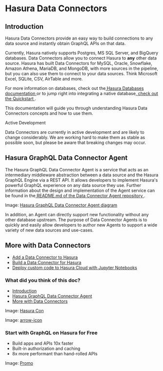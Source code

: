 # Hasura Data Connectors

## Introduction​

Hasura Data Connectors provide an easy way to build connections to any data source and instantly obtain GraphQL APIs on
that data.

Currently, Hasura natively supports Postgres, MS SQL Server, and BigQuery databases. Data Connectors allow you to
connect Hasura to **any** other data source. Hasura has built Data Connectors for MySQL, Oracle, Snowflake, Amazon
Athena, MariaDB, and MongoDB, with more sources in the pipeline, but you can also use them to connect to
your data sources. Think Microsoft Excel, SQLite, CSV, AirTable and more.

For more information on databases, check out the[ Hasura Databases documentation ](https://hasura.io/docs/latest/databases/overview/)or to
jump right into integrating a native database,[ check out the Quickstart ](https://hasura.io/docs/latest/databases/quickstart/).

This documentation will guide you through understanding Hasura Data Connectors concepts and how to use them.

Active Development

Data Connectors are currently in active development and are likely to change considerably. We are working hard to make
them as stable as possible soon, but please be aware that breaking changes may occur.

## Hasura GraphQL Data Connector Agent​

The Hasura GraphQL Data Connector Agent is a service that acts as an intermediary middleware abstraction between a data
source and the Hasura GraphQL Engine via a REST API. It allows developers to implement Hasura's powerful GraphQL
experience on any data source they use. Further information about the design and implementation of the Agent service
can be found in the[ README.md of the Data Connector Agent repository ](https://github.com/hasura/graphql-engine/blob/master/dc-agents/README.md).

Image: [ Hasura GraphQL Data Connector Agent diagram ](https://hasura.io/docs/assets/images/data-connectors-agent-diagram-703e24937e0a2fabb4158c694d550e27.png)

In addition, an Agent can directly support new functionality without any other database upstream. The purpose of Data
Connector Agents is to quickly and easily allow developers to author new Agents to support a wide variety of new data
sources and use-cases.

## More with Data Connectors​

- [ Add a Data Connector to Hasura ](https://hasura.io/docs/latest/databases/data-connectors/adding-data-connectors/)
- [ Build a Data Connector for Hasura ](https://hasura.io/docs/latest/databases/data-connectors/data-connector-sdk/)
- [ Deploy custom code to Hasura Cloud with Jupyter Notebooks ](https://hasura.io/docs/latest/ai/integrations/jupyter-notebooks/)


### What did you think of this doc?

- [ Introduction ](https://hasura.io/docs/latest/databases/data-connectors/#introduction)
- [ Hasura GraphQL Data Connector Agent ](https://hasura.io/docs/latest/databases/data-connectors/#hasura-graphql-data-connector-agent)
- [ More with Data Connectors ](https://hasura.io/docs/latest/databases/data-connectors/#more-with-data-connectors)


Image: [ Hasura Con ](https://res.cloudinary.com/dh8fp23nd/image/upload/v1686154570/hasura-con-2023/has-con-light-date_r2a2ud.png)

Image: [ arrow-icon ](https://res.cloudinary.com/dh8fp23nd/image/upload/v1683723549/main-web/chevron-right_ldbi7d.png)

### Start with GraphQL on Hasura for Free

- Build apps and APIs 10x faster
- Built-in authorization and caching
- 8x more performant than hand-rolled APIs


Image: [ Promo ](https://hasura.io/docs/assets/images/hasura-free-ff60e409244e0ea12b5a3045d1a9096b.png)
